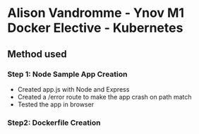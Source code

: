 # Alison Vandromme - Ynov M1 Docker Elective - Kubernetes

## Method used

### Step 1: Node Sample App Creation

- Created app.js with Node and Express
- Created a /error route to make the app crash on path match
- Tested the app in browser

### Step2: Dockerfile Creation




